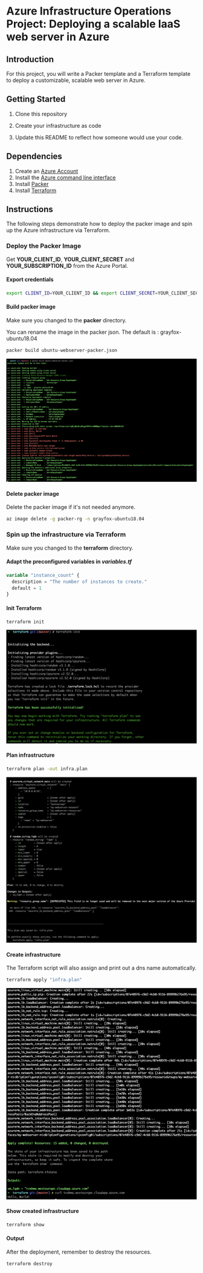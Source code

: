# Azure Infrastructure Operations Project: Deploying a scalable IaaS web server in Azure

## Introduction
For this project, you will write a Packer template and a Terraform template to deploy a customizable, scalable web server in Azure.

## Getting Started
1. Clone this repository

2. Create your infrastructure as code

3. Update this README to reflect how someone would use your code.

## Dependencies
1. Create an [Azure Account](https://portal.azure.com)
2. Install the [Azure command line interface](https://docs.microsoft.com/en-us/cli/azure/install-azure-cli?view=azure-cli-latest)
3. Install [Packer](https://www.packer.io/downloads)
4. Install [Terraform](https://www.terraform.io/downloads.html)

## Instructions
The following steps demonstrate how to deploy the packer image and spin up the Azure infrastructure via Terraform.

### Deploy the Packer Image
Get **YOUR_CLIENT_ID**, **YOUR_CLIENT_SECRET** and **YOUR_SUBSCRIPTION_ID** from the Azure Portal.

#### Export credentials
```bash
export CLIENT_ID=YOUR_CLIENT_ID && export CLIENT_SECRET=YOUR_CLIENT_SECRET && export SUBSCRIPTION_ID=YOUR_SUBSCRIPTION_ID
```

#### Build packer image
Make sure you changed to the **packer** directory. 

You can rename the image in the packer json. The default is : grayfox-ubuntu18.04

```bash
packer build ubuntu-webserver-packer.json
```

![packer output](./img/packer.png)


#### Delete packer image
Delete the packer image if it's not needed anymore.

```bash
az image delete -g packer-rg -n grayfox-ubuntu18.04
```


### Spin up the infrastructure via Terraform
Make sure you changed to the **terraform** directory.

#### Adapt the preconfigured variables in *variables.tf*
```tf
variable "instance_count" {
  description = "The number of instances to create."
  default = 1
}
```

#### Init Terraform
```bash
terraform init
```

![terra init output](./img/terra-init.png)

#### Plan infrastructure
```bash
terraform plan -out infra.plan
```

![terra plan output](./img/terra-plan.png)

#### Create infrastructure
The Terraform script will also assign and print out a dns name automatically.

```bash
terraform apply "infra.plan"
```

![terra apply_output](./img/terra-apply.png)


#### Show created infrastructure
```bash
terraform show
```

#### Output

After the deployment, remember to destroy the resources.

``` bash
terraform destroy
```
